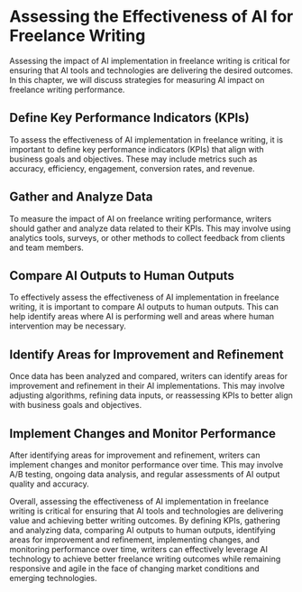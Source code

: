 Assessing the Effectiveness of AI for Freelance Writing
========================================================================================================================

Assessing the impact of AI implementation in freelance writing is critical for ensuring that AI tools and technologies are delivering the desired outcomes. In this chapter, we will discuss strategies for measuring AI impact on freelance writing performance.

Define Key Performance Indicators (KPIs)
----------------------------------------

To assess the effectiveness of AI implementation in freelance writing, it is important to define key performance indicators (KPIs) that align with business goals and objectives. These may include metrics such as accuracy, efficiency, engagement, conversion rates, and revenue.

Gather and Analyze Data
-----------------------

To measure the impact of AI on freelance writing performance, writers should gather and analyze data related to their KPIs. This may involve using analytics tools, surveys, or other methods to collect feedback from clients and team members.

Compare AI Outputs to Human Outputs
-----------------------------------

To effectively assess the effectiveness of AI implementation in freelance writing, it is important to compare AI outputs to human outputs. This can help identify areas where AI is performing well and areas where human intervention may be necessary.

Identify Areas for Improvement and Refinement
---------------------------------------------

Once data has been analyzed and compared, writers can identify areas for improvement and refinement in their AI implementations. This may involve adjusting algorithms, refining data inputs, or reassessing KPIs to better align with business goals and objectives.

Implement Changes and Monitor Performance
-----------------------------------------

After identifying areas for improvement and refinement, writers can implement changes and monitor performance over time. This may involve A/B testing, ongoing data analysis, and regular assessments of AI output quality and accuracy.

Overall, assessing the effectiveness of AI implementation in freelance writing is critical for ensuring that AI tools and technologies are delivering value and achieving better writing outcomes. By defining KPIs, gathering and analyzing data, comparing AI outputs to human outputs, identifying areas for improvement and refinement, implementing changes, and monitoring performance over time, writers can effectively leverage AI technology to achieve better freelance writing outcomes while remaining responsive and agile in the face of changing market conditions and emerging technologies.

